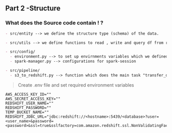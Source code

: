 ## Part 2 -Structure 

### What does the Source code contain ! ?

```markdown
- src/entity --> we define the structure type (schema) of the data.

- src/utils --> we define functions to read , write and query df from redshift.

- src/config/
  - environment.py --> to set up envirnments variables which we defined in our .env file
  - spark-manager.py --> configurations for spark-session

- src/pipeline/
  - s3_to_redshift.py --> function which does the main task "transfer_data_from_s3_to_redshift" is written here.
```

> Create .env file and set required environment variables
```
AWS_ACCESS_KEY_ID=""
AWS_SECRET_ACCESS_KEY=""
REDSHIFT_USER_NAME=""
REDSHIFT_PASSWORD=""
TEMP_BUCKET_NAME=""
REDSHIFT_JDBC_URL="jdbc:redshift://<hostname>:5439/<database>?user=<user_name>&password=<password>&ssl=true&sslfactory=com.amazon.redshift.ssl.NonValidatingFactory"
```
